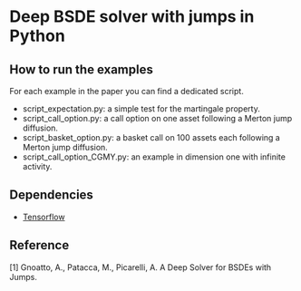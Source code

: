 # Deep BSDE solver with jumps in Python


## How to run the examples

For each example in the paper you can find a dedicated script.

* script_expectation.py: a simple test for the martingale property.
* script_call_option.py: a call option on one asset following a Merton jump diffusion.
* script_basket_option.py: a basket call on 100 assets each following a Merton jump diffusion.
* script_call_option_CGMY.py: an example in dimension one with infinite activity.






## Dependencies

* [Tensorflow](https://github.com/tensorflow/tensorflow)

## Reference
[1] Gnoatto, A., Patacca, M., Picarelli, A. A Deep Solver for BSDEs with Jumps.
